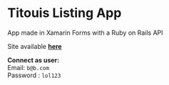 # Titouis Listing App

App made in Xamarin Forms with a Ruby on Rails API

Site available **[here](http://louis-charavner.fr:8887)**

**Connect as user:**   
Email: `b@b.com`  
Password : `lol123`
